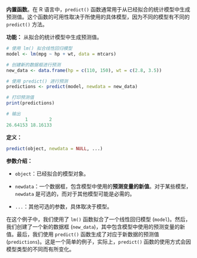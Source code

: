 **内置函数**。在 R 语言中，`predict()` 函数通常用于从已经拟合的统计模型中生成预测值。这个函数的可用性取决于所使用的具体模型，因为不同的模型有不同的 `predict()` 方法。

**功能：** 从拟合的统计模型中生成预测值。

```R
# 使用 lm() 拟合线性回归模型
model <- lm(mpg ~ hp + wt, data = mtcars)

# 创建新的数据框进行预测
new_data <- data.frame(hp = c(110, 150), wt = c(2.8, 3.5))

# 使用 predict() 进行预测
predictions <- predict(model, newdata = new_data)

# 打印预测值
print(predictions)

# 输出
       1        2 
26.64153 18.16133 
```

**定义：**
```R
predict(object, newdata = NULL, ...)
```

**参数介绍：**
- `object`：已经拟合的模型对象。

- `newdata`：一个数据框，包含模型中使用的**预测变量的新值**。对于某些模型，`newdata` 是可选的，而对于其他模型可能是必需的。

- `...`：其他可选的参数，具体取决于模型。

在这个例子中，我们使用了 `lm()` 函数拟合了一个线性回归模型 (`model`)。然后，我们创建了一个新的数据框 (`new_data`)，其中包含模型中使用的预测变量的新值。最后，我们使用 `predict()` 函数生成了对应于新数据的预测值 (`predictions`)。这是一个简单的例子，实际上，`predict()` 函数的使用方式会因模型类型的不同而有所变化。